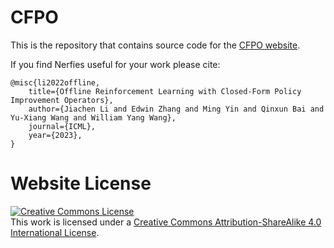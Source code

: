 # CFPO

This is the repository that contains source code for the [CFPO website](https://cfpo-icml23.github.io).

If you find Nerfies useful for your work please cite:
```
@misc{li2022offline,
    title={Offline Reinforcement Learning with Closed-Form Policy Improvement Operators},
    author={Jiachen Li and Edwin Zhang and Ming Yin and Qinxun Bai and Yu-Xiang Wang and William Yang Wang},
    journal={ICML},
    year={2023},
}
```

# Website License
<a rel="license" href="http://creativecommons.org/licenses/by-sa/4.0/"><img alt="Creative Commons License" style="border-width:0" src="https://i.creativecommons.org/l/by-sa/4.0/88x31.png" /></a><br />This work is licensed under a <a rel="license" href="http://creativecommons.org/licenses/by-sa/4.0/">Creative Commons Attribution-ShareAlike 4.0 International License</a>.
